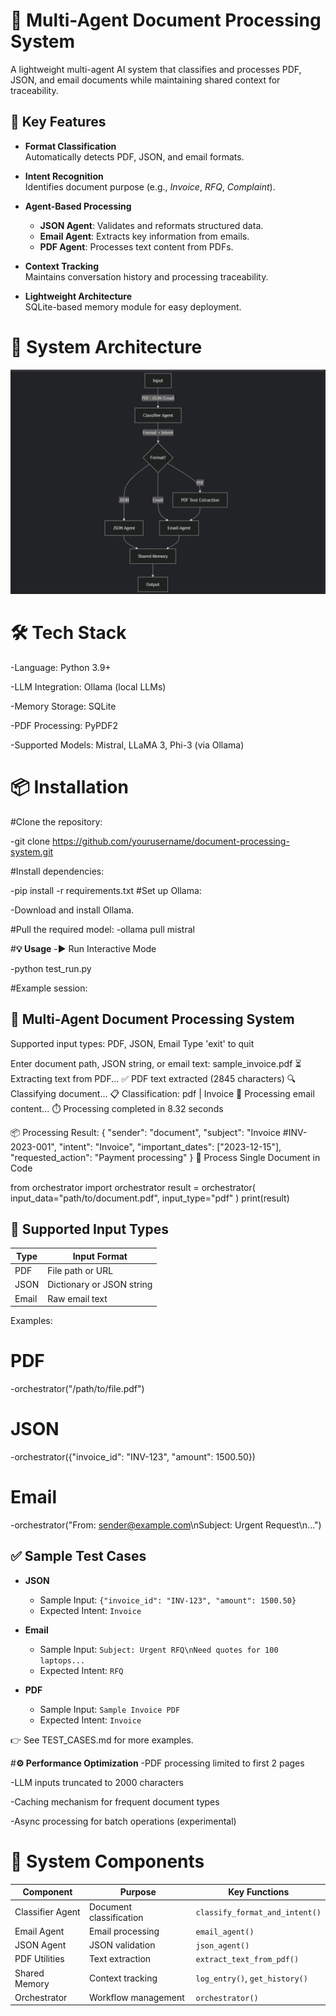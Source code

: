 # **🧠 Multi-Agent Document Processing System**

A lightweight multi-agent AI system that classifies and processes PDF, JSON, and email documents while maintaining shared context for traceability.

## 🚀 Key Features

- **Format Classification**  
  Automatically detects PDF, JSON, and email formats.

- **Intent Recognition**  
  Identifies document purpose (e.g., *Invoice*, *RFQ*, *Complaint*).

- **Agent-Based Processing**
  - **JSON Agent**: Validates and reformats structured data.
  - **Email Agent**: Extracts key information from emails.
  - **PDF Agent**: Processes text content from PDFs.

- **Context Tracking**  
  Maintains conversation history and processing traceability.

- **Lightweight Architecture**  
  SQLite-based memory module for easy deployment.


# **🧱 System Architecture**
![alt text](image.png)

# **🛠 Tech Stack**
-Language: Python 3.9+

-LLM Integration: Ollama (local LLMs)

-Memory Storage: SQLite

-PDF Processing: PyPDF2

-Supported Models: Mistral, LLaMA 3, Phi-3 (via Ollama)

# **📦 Installation**
#Clone the repository:

-git clone https://github.com/yourusername/document-processing-system.git

#Install dependencies:

-pip install -r requirements.txt
#Set up Ollama:

-Download and install Ollama.

#Pull the required model:
-ollama pull mistral

#**💡 Usage**
-▶️ Run Interactive Mode

-python test_run.py

#Example session:

🤖 Multi-Agent Document Processing System
----------------------------------------
Supported input types: PDF, JSON, Email
Type 'exit' to quit

Enter document path, JSON string, or email text: sample_invoice.pdf
⏳ Extracting text from PDF...
✅ PDF text extracted (2845 characters)
🔍 Classifying document...
📋 Classification: pdf | Invoice
📧 Processing email content...
⏱️ Processing completed in 8.32 seconds

📦 Processing Result:
{
  "sender": "document",
  "subject": "Invoice #INV-2023-001",
  "intent": "Invoice",
  "important_dates": ["2023-12-15"],
  "requested_action": "Payment processing"
}
📝 Process Single Document in Code

from orchestrator import orchestrator
result = orchestrator(
    input_data="path/to/document.pdf",
    input_type="pdf"
)
print(result)

## 📂 Supported Input Types

| **Type** | **Input Format**                   |
|----------|------------------------------------|
| PDF      | File path or URL                   |
| JSON     | Dictionary or JSON string          |
| Email    | Raw email text                     |


Examples:

# PDF
-orchestrator("/path/to/file.pdf")

# JSON
-orchestrator({"invoice_id": "INV-123", "amount": 1500.50})

# Email
-orchestrator("From: sender@example.com\nSubject: Urgent Request\n...")

## ✅ Sample Test Cases

- **JSON**
  - Sample Input: `{"invoice_id": "INV-123", "amount": 1500.50}`
  - Expected Intent: `Invoice`

- **Email**
  - Sample Input: `Subject: Urgent RFQ\nNeed quotes for 100 laptops...`
  - Expected Intent: `RFQ`

- **PDF**
  - Sample Input: `Sample Invoice PDF`
  - Expected Intent: `Invoice`


👉 See TEST_CASES.md for more examples.

#**⚙️ Performance Optimization**
-PDF processing limited to first 2 pages

-LLM inputs truncated to 2000 characters

-Caching mechanism for frequent document types

-Async processing for batch operations (experimental)

# **🧩 System Components**

| **Component**      | **Purpose**                | **Key Functions**                     |
|--------------------|----------------------------|----------------------------------------|
| Classifier Agent   | Document classification     | `classify_format_and_intent()`        |
| Email Agent        | Email processing            | `email_agent()`                       |
| JSON Agent         | JSON validation             | `json_agent()`                        |
| PDF Utilities      | Text extraction             | `extract_text_from_pdf()`            |
| Shared Memory      | Context tracking            | `log_entry()`, `get_history()`        |
| Orchestrator       | Workflow management         | `orchestrator()`                      |

